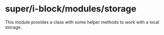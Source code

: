 # super/i-block/modules/storage

This module provides a class with some helper methods to work with a local storage.
